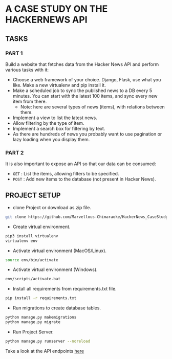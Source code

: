 # A CASE STUDY ON THE HACKERNEWS API

## TASKS

### PART 1
Build a website that fetches data from the Hacker News API and perform various tasks with it:
 - Choose a web framework of your choice. Django, Flask, use what you like. Make a new virtualenv and pip install it.
 - Make a scheduled job to sync the published news to a DB every 5 minutes. You can start with the latest 100 items, and sync every new item from there.
    - Note: here are several types of news (items), with relations between them.
 - Implement a view to list the latest news.
 - Allow filtering by the type of item.
 - Implement a search box for filtering by text.
 - As there are hundreds of news you probably want to use pagination or lazy loading when you display them.

### PART 2
It is also important to expose an API so that our data can be consumed:
 - ```GET``` : List the items, allowing filters to be specified.
 - ```POST``` : Add new items to the database (not present in Hacker News).


## PROJECT SETUP
 - clone Project or download as zip file.
 ```bash
 git clone https://github.com/Marvellous-Chimaraoke/HackerNews_CaseStudy.git
 ```
 - Create virtual environment.
```bash
pip3 install virtualenv
virtualenv env
```
- Activate virtual environment (MacOS/Linux).
```bash
source env/bin/activate
``` 
- Activate virtual environment (Windows).
```bash
env/scripts/activate.bat
```   
 - Install all requirements from requirements.txt file.
 ```bash
 pip install -r requirements.txt
 ```
 - Run migrations to create database tables.
 ```bash
 python manage.py makemigrations
 python manage.py migrate
 ```
 - Run Project Server.
 ```bash
 python manage.py runserver --noreload
 ```

Take a look at the API endpoints [here](./published_news/api)
